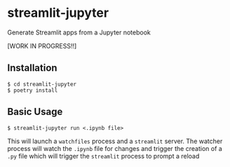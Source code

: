 # streamlit-jupyter
Generate Streamlit apps from a Jupyter notebook

[WORK IN PROGRESS!!]

## Installation
```
$ cd streamlit-jupyter
$ poetry install 
```

## Basic Usage

```
$ streamlit-jupyter run <.ipynb file>
```

This will launch a `watchfiles` process and a `streamlit` server. The watcher process will watch the `.ipynb` file for changes and trigger the creation of a `.py` file which will trigger the `streamlit` process to prompt a reload